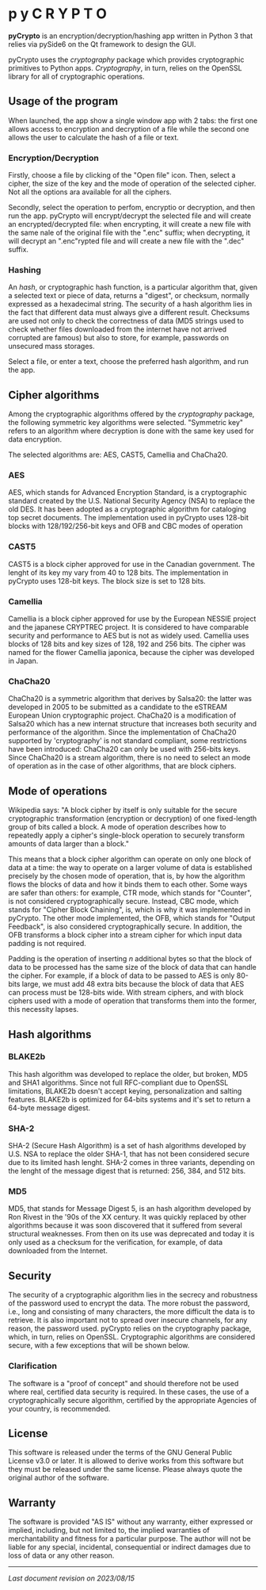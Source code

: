 # p y C R Y P T O

**pyCrypto** is an encryption/decryption/hashing app written in Python 3 that
relies via pySide6 on the Qt framework to design the GUI.

pyCrypto uses the *cryptography* package which provides cryptographic primitives
to Python apps. *Cryptography*, in turn, relies on the OpenSSL library for all of
cryptographic operations.

## Usage of the program
When launched, the app show a single window app with 2 tabs: the first one
allows access to encryption and decryption of a file while the second one allows
the user to calculate the hash of a file or text.

### Encryption/Decryption
Firstly, choose a file by clicking of the "Open file" icon. Then, select a cipher,
the size of the key and the mode of operation of the selected cipher. Not all the
options ara available for all the ciphers.

Secondly, select the operation to perfom, encryptio or decryption, and then run
the app. pyCrypto will encrypt/decrypt the selected file and will create an
encrypted/decrypted file: when encrypting, it will create a new file with the same
nale of the original file with the ".enc" suffix; when decrypting, it will decrypt
an ".enc"rypted file and will create a new file with the ".dec" suffix.

### Hashing
An *hash*, or cryptographic hash function, is a particular algorithm that, given
a selected text or piece of data, returns a "digest", or checksum, normally
expressed as a hexadecimal string. The security of a hash algorithm lies in the 
fact that different data must always give a different result. Checksums are used
not only to check the correctness of data (MD5 strings used to check whether files
downloaded from the internet have not arrived corrupted are famous) but also to 
store, for example, passwords on unsecured mass storages.

Select a file, or enter a text, choose the preferred hash algorithm, and run the
app.

## Cipher algorithms
Among the cryptographic algorithms offered by the *cryptography* package, the
following symmetric key algorithms were selected. "Symmetric key" refers to an
algorithm where decryption is done with the same key used for data encryption.

The selected algorithms are: AES, CAST5, Camellia and ChaCha20.

### AES
AES, which stands for Advanced Encryption Standard, is a cryptographic standard
created by the U.S. National Security Agency (NSA) to replace the old DES. It 
has been adopted as a cryptographic algorithm for cataloging top secret documents.
The implementation used in pyCrypto uses 128-bit blocks with 128/192/256-bit keys
and OFB and CBC modes of operation

### CAST5
CAST5 is a block cipher approved for use in the Canadian government. The lenght
of its key my vary from 40 to 128 bits. The implementation in pyCrypto uses
128-bit keys. The block size is set to 128 bits.

### Camellia
Camellia is a block cipher approved for use by the European NESSIE project and the
japanese CRYPTREC project. It is considered to have comparable security and performance
to AES but is not as widely used. Camellia uses blocks of 128 bits and key sizes 
of 128, 192 and 256 bits. The cipher was named for the flower Camellia japonica, 
because the cipher was developed in Japan.

### ChaCha20
ChaCha20 is a symmetric algorithm that derives by Salsa20: the latter was developed
in 2005 to be submitted as a candidate to the eSTREAM European Union cryptographic
project. ChaCha20 is a modification of Salsa20 which has a new internat structure
that increases both security and performance of the algorithm. Since the implementation
of ChaCha20 supported by 'cryptography' is not standard compliant, some restrictions
have been introduced: ChaCha20 can only be used with 256-bits keys. Since ChaCha20 
is a stream algorithm, there is no need to select an mode of operation as in the 
case of other algorithms, that are block ciphers.

## Mode of operations
Wikipedia says: "A block cipher by itself is only suitable for the secure cryptographic 
transformation (encryption or decryption) of one fixed-length group of bits called 
a block. A mode of operation describes how to repeatedly apply a cipher's single-block 
operation to securely transform amounts of data larger than a block." 

This means that a block cipher algorithm can operate on only one block of data
at a time: the way to operate on a larger volume of data is established precisely
by the chosen mode of operation, that is, by how the algorithm flows the blocks 
of data and how it binds them to each other. Some ways are safer than others: for
example, CTR mode, which stands for "Counter", is not considered cryptographically
secure. Instead, CBC mode, which stands for "Cipher Block Chaining", is, which 
is why it was implemented in pyCrypto. The other mode implemented, the OFB, which 
stands for "Output Feedback", is also considered cryptographically secure. In 
addition, the OFB transforms a block cipher into a stream cipher for which input 
data padding is not required.

Padding is the operation of inserting *n* additional bytes so that the block of
data to be processed has the same size of the block of data that can handle the
cipher. For example, if a block of data to be passed to AES is only 80-bits large,
we must add 48 extra bits because the block of data that AES can process must be
128-bits wide. With stream ciphers, and with block ciphers used with a mode of 
operation that transforms them into the former, this necessity lapses.

## Hash algorithms
### BLAKE2b
This hash algorithm was developed to replace the older, but broken, MD5 and SHA1
algorithms. Since not full RFC-compliant due to OpenSSL limitations, BLAKE2b
doesn't accept keying, personalization and salting features. BLAKE2b is optimized
for 64-bits systems and it's set to return a 64-byte message digest.

### SHA-2
SHA-2 (Secure Hash Algorithm) is a set of hash algorithms developed by U.S.
NSA to replace the older SHA-1, that has not been considered secure due to its
limited hash lenght. SHA-2 comes in three variants, depending on the lenght of
the message digest that is returned: 256, 384, and 512 bits.

### MD5
MD5, that stands for Message Digest 5, is an hash algorithm developed by Ron Rivest
in the '90s of the XX century. It was quickly replaced by other algorithms because
it was soon discovered that it suffered from several structural weaknesses. From 
then on its use was deprecated and today it is only used as a checksum for the 
verification, for example, of data downloaded from the Internet.

## Security
The security of a cryptographic algorithm lies in the secrecy and robustness of
the password used to encrypt the data. The more robust the password, i.e., long
and consisting of many characters, the more difficult the data is to retrieve.
It is also important not to spread over insecure channels, for any reason, the
password used. pyCrypto relies on the cryptography package, which, in turn, 
relies on OpenSSL. Cryptographic algorithms are considered secure, with a few 
exceptions that will be shown below.

### Clarification
The software is a "proof of concept" and should therefore not be used where real,
certified data security is required. In these cases, the use of a cryptographically
secure algorithm, certified by the appropriate Agencies of your country, is recommended.

## License
This software is released under the terms of the GNU General Public License v3.0
or later. It is allowed to derive works from this software but they must be
released under the same license. Please always quote the original author of the
software.

## Warranty
The software is provided "AS IS" without any warranty, either expressed or implied,
including, but not limited to, the implied warranties of merchantability and fitness
for a particular purpose. The author will not be liable for any special, incidental,
consequential or indirect damages due to loss of data or any other reason.

---
*Last document revision on 2023/08/15*
